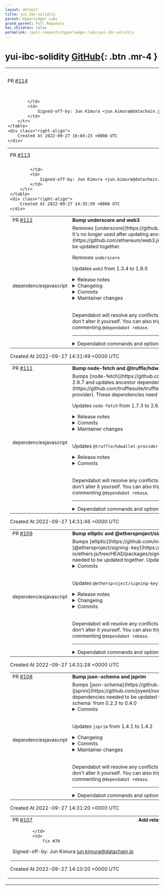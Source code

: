 ```yaml
---
layout: default
title: yui-ibc-solidity
parent: Hyperledger Labs
grand_parent: Pull Requests
has_children: false
permalink: /pull-requests/hyperledger-labs/yui-ibc-solidity
---
```


# yui-ibc-solidity <span class="fs-3 right-align">[GitHub](https://github.com/hyperledger-labs/yui-ibc-solidity){: .btn .mr-4 }</span>


<div>
    <table>
        <tr>
            <td>
                PR <a href="https://github.com/hyperledger-labs/yui-ibc-solidity/pull/114" class=".btn">#114</a>
            </td>
            <td>
                <b>
                    ci: remove unused patch
                </b>
            </td>
        </tr>
        <tr>
            <td>
                
            </td>
            <td>
                Signed-off-by: Jun Kimura <jun.kimura@datachain.jp>
            </td>
        </tr>
    </table>
    <div class="right-align">
        Created At 2022-09-27 16:04:23 +0000 UTC
    </div>
</div>

<div>
    <table>
        <tr>
            <td>
                PR <a href="https://github.com/hyperledger-labs/yui-ibc-solidity/pull/113" class=".btn">#113</a>
            </td>
            <td>
                <b>
                    update README
                </b>
            </td>
        </tr>
        <tr>
            <td>
                
            </td>
            <td>
                Signed-off-by: Jun Kimura <jun.kimura@datachain.jp>
            </td>
        </tr>
    </table>
    <div class="right-align">
        Created At 2022-09-27 14:35:59 +0000 UTC
    </div>
</div>

<div>
    <table>
        <tr>
            <td>
                PR <a href="https://github.com/hyperledger-labs/yui-ibc-solidity/pull/112" class=".btn">#112</a>
            </td>
            <td>
                <b>
                    Bump underscore and web3
                </b>
            </td>
        </tr>
        <tr>
            <td>
                <span class="chip">dependencies</span><span class="chip">javascript</span>
            </td>
            <td>
                Removes [underscore](https://github.com/jashkenas/underscore). It's no longer used after updating ancestor dependency [web3](https://github.com/ethereum/web3.js). These dependencies need to be updated together.

Removes `underscore`

Updates `web3` from 1.3.4 to 1.8.0
<details>
<summary>Release notes</summary>
<p><em>Sourced from <a href="https://github.com/ethereum/web3.js/releases">web3's releases</a>.</em></p>
<blockquote>
<h2>web3-eth@4.0.0-alpha.0</h2>
<p>Initial alpha release</p>
<p>Install with <code>yarn add web3-eth@4.0.0-alpha.0</code></p>
<h2>web3-core-requestmanager@4.0.0-alpha.0</h2>
<p>Initial alpha release</p>
<p>Install with <code>yarn add web3-core-requestmanager@4.0.0-alpha.0</code></p>
<h2>web3-providers-http@4.0.0-alpha.0</h2>
<p>Initial alpha release</p>
<p>Install with <code>yarn add web3-providers-http@4.0.0-alpha.0</code></p>
<h2>web3-providers-base@1.0.0-alpha.1</h2>
<h3>Changed</h3>
<ul>
<li>Update version to <code>1.0.0-alpha.1</code> for <code>web3-providers-base</code></li>
<li>Update version to <code>4.0.0-alpha.0</code> for <code>web3-utils</code> in <code>web3-providers-base</code></li>
</ul>
<h2>web3-utils@4.0.0-alpha.0</h2>
<p>Initial alpha release</p>
<p>Install with <code>yarn add web3-utils@4.0.0-alpha.0</code></p>
<h2>web3-packagetemplate@1.0.0-alpha.0</h2>
<p>Initial alpha release</p>
<p>Install with <code>yarn add web3-packagetemplate@1.0.0-alpha.0</code></p>
</blockquote>
</details>
<details>
<summary>Changelog</summary>
<p><em>Sourced from <a href="https://github.com/web3/web3.js/blob/1.x/CHANGELOG.md">web3's changelog</a>.</em></p>
<blockquote>
<h2>[1.3.4]</h2>
<h3>Changed</h3>
<ul>
<li>Fixed mutation of inputs to encoding and decoding functions (<a href="https://github-redirect.dependabot.com/ethereum/web3.js/issues/3748">#3748</a>)</li>
<li>Fix default value for <code>fromBlock</code> option for <code>logs</code> subscriptions (defaults to <code>latest</code>) (<a href="https://github-redirect.dependabot.com/ethereum/web3.js/issues/3883">#3883</a>)</li>
<li>ethjs-signer test (<a href="https://github-redirect.dependabot.com/ethereum/web3.js/issues/3876">#3876</a>)</li>
<li>Rename <code>web3-eth2-base</code> to <code>web3-eth2-core</code> and <code>web3-eth2-beacon</code> to <code>web3-eth2-beaconchain</code> (<a href="https://github-redirect.dependabot.com/ethereum/web3.js/issues/3833">#3833</a>)</li>
<li>Bump <code>ts-node</code> from version <code>^8.10.2</code> to <code>^9.0.0</code> (<a href="https://github-redirect.dependabot.com/ethereum/web3.js/issues/3856">#3856</a>)</li>
<li>Ran <code>npm audit fix</code> which fixed 4 vulnerabilities (<a href="https://github-redirect.dependabot.com/ethereum/web3.js/issues/3856">#3856</a>)</li>
<li>Correct <code>web3-eth2-beaconchain</code> type declarations (<a href="https://github-redirect.dependabot.com/ethereum/web3.js/issues/3859">#3859</a>) and (<a href="https://github-redirect.dependabot.com/ethereum/web3.js/issues/3865">#3865</a>)</li>
<li>Move interfaces <code>IBaseAPISchema</code> and <code>IBaseAPIMethodSchema</code> to <code>index.d.ts</code> for <code>web3-eth2-core</code> (<a href="https://github-redirect.dependabot.com/ethereum/web3.js/issues/3878">#3878</a>)</li>
<li>Update dependencies for <code>web3-eth2-core</code> (<a href="https://github-redirect.dependabot.com/ethereum/web3.js/issues/3878">#3878</a>)</li>
</ul>
<h3>Removed</h3>
<ul>
<li>Remove <code>notImplemented</code> flag from ETH2 Beacon Chain package methods schema (<a href="https://github-redirect.dependabot.com/ethereum/web3.js/issues/3861">#3861</a>)</li>
<li>Removes <code>IETH2BeaconChain</code> interface in favor of exporting a class type: <code>ETH2BeaconChain</code> (<a href="https://github-redirect.dependabot.com/ethereum/web3.js/issues/3878">#3878</a>)</li>
<li>Remove <code>index.d.ts</code> files in favor of <code>types.ts</code> for <code>web3-eth2-core</code> and <code>web3-eth2-beaconchain</code> (<a href="https://github-redirect.dependabot.com/ethereum/web3.js/issues/3878">#3878</a>)</li>
<li><code>schema.ts</code> from <code>web3-eth2-core</code> (<a href="https://github-redirect.dependabot.com/ethereum/web3.js/issues/3878">#3878</a>)</li>
<li><code>dtslint</code> npm command from <code>web3-eth2-core</code> and <code>web3-eth2-beaconchain</code> as <code>index.d.ts</code> files were removed (<a href="https://github-redirect.dependabot.com/ethereum/web3.js/issues/3878">#3878</a>)</li>
</ul>
<h3>Added</h3>
<ul>
<li>Add <code>ETH2Core</code> class export to <code>index.d.ts</code> for <code>web3-eth2-core</code> (<a href="https://github-redirect.dependabot.com/ethereum/web3.js/issues/3878">#3878</a>)</li>
<li>Deprecation of bzz warning (<a href="https://github-redirect.dependabot.com/ethereum/web3.js/issues/3872">#3872</a>)</li>
<li>Deprecation of shh warning (<a href="https://github-redirect.dependabot.com/ethereum/web3.js/issues/3888">#3888</a>)</li>
</ul>
<h2>[1.3.5]</h2>
<h3>Added</h3>
<ul>
<li>Github action for running tests for <code>web3-eth2-core</code> and <code>web3-eth2-beaconchain</code> packages (<a href="https://github-redirect.dependabot.com/ethereum/web3.js/issues/3892">#3892</a>)</li>
<li>Added description to documentation on how to connect using a remote node provider (<a href="https://github-redirect.dependabot.com/ethereum/web3.js/issues/3884">#3884</a>)</li>
<li>Added Security risk warning to docs for <code>web3.utils.soliditySha3</code> (<a href="https://github-redirect.dependabot.com/ethereum/web3.js/issues/3908">#3908</a>)</li>
<li><code>.nvmrc</code> file using Node.js version <code>v.14.15.1</code> (<a href="https://github-redirect.dependabot.com/ethereum/web3.js/issues/3817">#3817</a>)</li>
<li>Add commitment to semantic versioning since version <code>1.3.0</code> and onwards (<a href="https://github-redirect.dependabot.com/ethereum/web3.js/issues/3961">#3961</a>)</li>
</ul>
<h3>Changed</h3>
<ul>
<li>Unified babel compiler for <code>web3-eth2-core</code> and <code>web3-eth2-beaconchain</code> (<a href="https://github-redirect.dependabot.com/ethereum/web3.js/issues/3892">#3892</a>)</li>
<li>Renamed the <code>tsc</code> script in all packages to <code>compile</code>; updates the corresponding <code>lerna run</code> usage in the main <code>package.json</code> (<a href="https://github-redirect.dependabot.com/ethereum/web3.js/issues/3894">#3894</a>)</li>
<li>moved deprecation warnings to postinstall scripts (<a href="https://github-redirect.dependabot.com/ethereum/web3.js/issues/3917">#3917</a>)</li>
<li>Upgrade <code>@chainsafe/geth-dev-assistant</code> from <code>0.1.5</code> to <code>0.1.9</code> (<a href="https://github-redirect.dependabot.com/ethereum/web3.js/issues/3950">#3950</a>)</li>
<li>Replaced hardcoded infura link with Github Secret for some tests (<a href="https://github-redirect.dependabot.com/ethereum/web3.js/issues/3943">#3943</a>)</li>
<li>Bump <code>elliptic</code> from <code>6.5.3</code> to <code>6.5.4</code> for <code>web3-eth-accounts</code> (<a href="https://github-redirect.dependabot.com/ethereum/web3.js/issues/3941">#3941</a>)</li>
<li>Bump <code>elliptic</code> from <code>6.5.3</code> to <code>6.5.4</code> for <code>web3-bzz</code> (<a href="https://github-redirect.dependabot.com/ethereum/web3.js/issues/3940">#3940</a>)</li>
<li>Bump <code>elliptic</code> from <code>6.5.3</code> to <code>6.5.4</code> for <code>web3-core-requestmanager</code> (<a href="https://github-redirect.dependabot.com/ethereum/web3.js/issues/3945">#3945</a>)</li>
<li>Rewrite <code>web3-eth-iban</code> in ES6 (<a href="https://github-redirect.dependabot.com/ethereum/web3.js/issues/3955">#3955</a>)</li>
</ul>
<!-- raw HTML omitted -->
</blockquote>
<p>... (truncated)</p>
</details>
<details>
<summary>Commits</summary>
<ul>
<li><a href="https://github.com/web3/web3.js/commit/59b657b8c02af05575dc2d0ed321fa7d3aa8eaf6"><code>59b657b</code></a> Build for 1.8.0</li>
<li><a href="https://github.com/web3/web3.js/commit/e69ea861628f5bf17ed55d16051342644488b46e"><code>e69ea86</code></a> v1.8.0</li>
<li><a href="https://github.com/web3/web3.js/commit/09634f9ca4e5be7237fa968057bc60e657338f54"><code>09634f9</code></a> Manual build commit for 1.8.0-rc.0</li>
<li><a href="https://github.com/web3/web3.js/commit/81b06c91b674e85d0dbe762fac22b9355e7a030a"><code>81b06c9</code></a> v1.8.0-rc.0</li>
<li><a href="https://github.com/web3/web3.js/commit/a158594452cba79ae7c154b6f920715a938a6195"><code>a158594</code></a> npm i and CHANGELOG update for 1.8.0 release</li>
<li><a href="https://github.com/web3/web3.js/commit/f616e9f75b375ef5defdbb0ce44f11b9d14e1592"><code>f616e9f</code></a> docs: Fix example of tx usage (<a href="https://github-redirect.dependabot.com/ethereum/web3.js/issues/5402">#5402</a>)</li>
<li><a href="https://github.com/web3/web3.js/commit/1052540c3667b3cd009d842eba7db910970f11f5"><code>1052540</code></a> Adding Twitter button (<a href="https://github-redirect.dependabot.com/ethereum/web3.js/issues/5415">#5415</a>)</li>
<li><a href="https://github.com/web3/web3.js/commit/6311abe8cedd70a2863edee8adc381eb63515da4"><code>6311abe</code></a> Merge block tags support 5199 (<a href="https://github-redirect.dependabot.com/ethereum/web3.js/issues/5410">#5410</a>)</li>
<li><a href="https://github.com/web3/web3.js/commit/bd99127301ca2d427780125ecbfaabb38a4b53a0"><code>bd99127</code></a> 4.x info messages in 1.x (<a href="https://github-redirect.dependabot.com/ethereum/web3.js/issues/5412">#5412</a>)</li>
<li><a href="https://github.com/web3/web3.js/commit/a6ebb2ac9bd7cb45d4a3385fd7a760e1778292e6"><code>a6ebb2a</code></a> Nikos/5071/investigate signtransaction testcases (<a href="https://github-redirect.dependabot.com/ethereum/web3.js/issues/5377">#5377</a>)</li>
<li>Additional commits viewable in <a href="https://github.com/ethereum/web3.js/compare/v1.3.4...v1.8.0">compare view</a></li>
</ul>
</details>
<details>
<summary>Maintainer changes</summary>
<p>This version was pushed to npm by <a href="https://www.npmjs.com/~jdevcs">jdevcs</a>, a new releaser for web3 since your current version.</p>
</details>
<br />


Dependabot will resolve any conflicts with this PR as long as you don't alter it yourself. You can also trigger a rebase manually by commenting `@dependabot rebase`.

[//]: # (dependabot-automerge-start)
[//]: # (dependabot-automerge-end)

---

<details>
<summary>Dependabot commands and options</summary>
<br />

You can trigger Dependabot actions by commenting on this PR:
- `@dependabot rebase` will rebase this PR
- `@dependabot recreate` will recreate this PR, overwriting any edits that have been made to it
- `@dependabot merge` will merge this PR after your CI passes on it
- `@dependabot squash and merge` will squash and merge this PR after your CI passes on it
- `@dependabot cancel merge` will cancel a previously requested merge and block automerging
- `@dependabot reopen` will reopen this PR if it is closed
- `@dependabot close` will close this PR and stop Dependabot recreating it. You can achieve the same result by closing it manually
- `@dependabot ignore this major version` will close this PR and stop Dependabot creating any more for this major version (unless you reopen the PR or upgrade to it yourself)
- `@dependabot ignore this minor version` will close this PR and stop Dependabot creating any more for this minor version (unless you reopen the PR or upgrade to it yourself)
- `@dependabot ignore this dependency` will close this PR and stop Dependabot creating any more for this dependency (unless you reopen the PR or upgrade to it yourself)
- `@dependabot use these labels` will set the current labels as the default for future PRs for this repo and language
- `@dependabot use these reviewers` will set the current reviewers as the default for future PRs for this repo and language
- `@dependabot use these assignees` will set the current assignees as the default for future PRs for this repo and language
- `@dependabot use this milestone` will set the current milestone as the default for future PRs for this repo and language

You can disable automated security fix PRs for this repo from the [Security Alerts page](https://github.com/hyperledger-labs/yui-ibc-solidity/network/alerts).

</details>
            </td>
        </tr>
    </table>
    <div class="right-align">
        Created At 2022-09-27 14:31:49 +0000 UTC
    </div>
</div>

<div>
    <table>
        <tr>
            <td>
                PR <a href="https://github.com/hyperledger-labs/yui-ibc-solidity/pull/111" class=".btn">#111</a>
            </td>
            <td>
                <b>
                    Bump node-fetch and @truffle/hdwallet-provider
                </b>
            </td>
        </tr>
        <tr>
            <td>
                <span class="chip">dependencies</span><span class="chip">javascript</span>
            </td>
            <td>
                Bumps [node-fetch](https://github.com/node-fetch/node-fetch) to 2.6.7 and updates ancestor dependency [@truffle/hdwallet-provider](https://github.com/trufflesuite/truffle/tree/HEAD/packages/hdwallet-provider). These dependencies need to be updated together.

Updates `node-fetch` from 1.7.3 to 2.6.7
<details>
<summary>Release notes</summary>
<p><em>Sourced from <a href="https://github.com/node-fetch/node-fetch/releases">node-fetch's releases</a>.</em></p>
<blockquote>
<h2>v2.6.7</h2>
<h1>Security patch release</h1>
<p>Recommended to upgrade, to not leak sensitive cookie and authentication header information to 3th party host while a redirect occurred</p>
<h2>What's Changed</h2>
<ul>
<li>fix: don't forward secure headers to 3th party by <a href="https://github.com/jimmywarting"><code>@​jimmywarting</code></a> in <a href="https://github-redirect.dependabot.com/node-fetch/node-fetch/pull/1453">node-fetch/node-fetch#1453</a></li>
</ul>
<p><strong>Full Changelog</strong>: <a href="https://github.com/node-fetch/node-fetch/compare/v2.6.6...v2.6.7">https://github.com/node-fetch/node-fetch/compare/v2.6.6...v2.6.7</a></p>
<h2>v2.6.6</h2>
<h2>What's Changed</h2>
<ul>
<li>fix(URL): prefer built in URL version when available and fallback to whatwg by <a href="https://github.com/jimmywarting"><code>@​jimmywarting</code></a> in <a href="https://github-redirect.dependabot.com/node-fetch/node-fetch/pull/1352">node-fetch/node-fetch#1352</a></li>
</ul>
<p><strong>Full Changelog</strong>: <a href="https://github.com/node-fetch/node-fetch/compare/v2.6.5...v2.6.6">https://github.com/node-fetch/node-fetch/compare/v2.6.5...v2.6.6</a></p>
<h2>v2.6.2</h2>
<p>fixed main path in package.json</p>
<h2>v2.6.1</h2>
<p><strong>This is an important security release. It is strongly recommended to update as soon as possible.</strong></p>
<p>See <a href="https://github.com/node-fetch/node-fetch/blob/master/docs/CHANGELOG.md#v261">CHANGELOG</a> for details.</p>
<h2>v2.6.0</h2>
<p>See <a href="https://github.com/bitinn/node-fetch/blob/v2.6.0/CHANGELOG.md#v260">CHANGELOG</a>.</p>
<h2>v2.5.0</h2>
<p>See <a href="https://github.com/bitinn/node-fetch/blob/v2.5.0/CHANGELOG.md#v250">CHANGELOG</a>.</p>
<h2>v2.4.1</h2>
<p>See <a href="https://github.com/bitinn/node-fetch/blob/v2.4.1/CHANGELOG.md#v241">CHANGELOG</a>.</p>
<h2>v2.4.0</h2>
<p>See <a href="https://github.com/bitinn/node-fetch/blob/v2.4.0/CHANGELOG.md#v240">CHANGELOG</a>.</p>
<h2>v2.3.0</h2>
<p>See <a href="https://github.com/bitinn/node-fetch/blob/v2.3.0/CHANGELOG.md#v230">CHANGELOG</a>.</p>
<h2>v2.2.1</h2>
<p>See <a href="https://github.com/bitinn/node-fetch/blob/v2.2.1/CHANGELOG.md#v221">CHANGELOG</a>.</p>
<h2>Version 2.1.2</h2>
<ul>
<li>Fix: allow <code>Body</code> methods to work on ArrayBuffer<code>-backed </code>Body` objects</li>
<li>Fix: reject promise returned by <code>Body</code> methods when the accumulated <code>Buffer</code> exceeds the maximum size</li>
<li>Fix: support custom <code>Host</code> headers with any casing</li>
<li>Fix: support importing <code>fetch()</code> from TypeScript in <code>browser.js</code></li>
<li>Fix: handle the redirect response body properly</li>
</ul>
<!-- raw HTML omitted -->
</blockquote>
<p>... (truncated)</p>
</details>
<details>
<summary>Commits</summary>
<ul>
<li><a href="https://github.com/node-fetch/node-fetch/commit/1ef4b560a17e644a02a3bfdea7631ffeee578b35"><code>1ef4b56</code></a> backport of <a href="https://github-redirect.dependabot.com/node-fetch/node-fetch/issues/1449">#1449</a> (<a href="https://github-redirect.dependabot.com/node-fetch/node-fetch/issues/1453">#1453</a>)</li>
<li><a href="https://github.com/node-fetch/node-fetch/commit/8fe5c4ea66b9b8187600e6d5ec9b1b6781f44009"><code>8fe5c4e</code></a> 2.x: Specify encoding as an optional peer dependency in package.json (<a href="https://github-redirect.dependabot.com/node-fetch/node-fetch/issues/1310">#1310</a>)</li>
<li><a href="https://github.com/node-fetch/node-fetch/commit/f56b0c66d3dd2ef185436de1f2fd40f66bfea8f4"><code>f56b0c6</code></a> fix(URL): prefer built in URL version when available and fallback to whatwg (...</li>
<li><a href="https://github.com/node-fetch/node-fetch/commit/b5417aea6a3275932283a200214522e6ab53f1ea"><code>b5417ae</code></a> fix: import whatwg-url in a way compatible with ESM Node (<a href="https://github-redirect.dependabot.com/node-fetch/node-fetch/issues/1303">#1303</a>)</li>
<li><a href="https://github.com/node-fetch/node-fetch/commit/18193c5922c64046b922e18faf41821290535f06"><code>18193c5</code></a> fix v2.6.3 that did not sending query params (<a href="https://github-redirect.dependabot.com/node-fetch/node-fetch/issues/1301">#1301</a>)</li>
<li><a href="https://github.com/node-fetch/node-fetch/commit/ace7536c955556be742d9910566738630cc3c2a6"><code>ace7536</code></a> fix: properly encode url with unicode characters (<a href="https://github-redirect.dependabot.com/node-fetch/node-fetch/issues/1291">#1291</a>)</li>
<li><a href="https://github.com/node-fetch/node-fetch/commit/152214ca2f6e2a5a17d71e4638114625d3be30c6"><code>152214c</code></a> Fix(package.json): Corrected main file path in package.json (<a href="https://github-redirect.dependabot.com/node-fetch/node-fetch/issues/1274">#1274</a>)</li>
<li><a href="https://github.com/node-fetch/node-fetch/commit/b5e2e41b2b50bf2997720d6125accaf0dd68c0ab"><code>b5e2e41</code></a> update version number</li>
<li><a href="https://github.com/node-fetch/node-fetch/commit/2358a6c2563d1730a0cdaccc197c611949f6a334"><code>2358a6c</code></a> Honor the <code>size</code> option after following a redirect and revert data uri support</li>
<li><a href="https://github.com/node-fetch/node-fetch/commit/8c197f8982a238b3c345c64b17bfa92e16b4f7c4"><code>8c197f8</code></a> docs: Fix typos and grammatical errors in README.md (<a href="https://github-redirect.dependabot.com/node-fetch/node-fetch/issues/686">#686</a>)</li>
<li>Additional commits viewable in <a href="https://github.com/node-fetch/node-fetch/compare/1.7.3...v2.6.7">compare view</a></li>
</ul>
</details>
<details>
<summary>Maintainer changes</summary>
<p>This version was pushed to npm by <a href="https://www.npmjs.com/~endless">endless</a>, a new releaser for node-fetch since your current version.</p>
</details>
<br />

Updates `@truffle/hdwallet-provider` from 1.2.1 to 2.0.15
<details>
<summary>Release notes</summary>
<p><em>Sourced from <a href="https://github.com/trufflesuite/truffle/releases"><code>@​truffle/hdwallet-provider</code>'s releases</a>.</em></p>
<blockquote>
<h2>v5.3.13 – Life is like...</h2>
<p>I guess it's true: you never know what you're going to get! 💝</p>
<p>This release fixes a bug to <code>truffle unbox</code> that caused community Truffle Boxes to fail to download. Thanks <a href="https://github.com/CaleTeeter"><code>@​CaleTeeter</code></a> and <a href="https://github.com/patrickalphac"><code>@​patrickalphac</code></a> for identifying this problem.</p>
<p>Apologies to anyone who ran into this bug... hope this fixes things for you! 🙇</p>
<h2>How to upgrade</h2>
<p>We recommend upgrading to the latest version of Truffle by running:</p>
<pre><code>npm uninstall -g truffle
npm install -g truffle
</code></pre>
<h2>Changelog</h2>
<h3>Bug fixes</h3>
<ul>
<li>Fix unbox to remove repo name restriction (<a href="https://github-redirect.dependabot.com/trufflesuite/truffle/pull/4145">#4145</a> by <a href="https://github.com/cds-amal"><code>@​cds-amal</code></a>)</li>
</ul>
<h3>Internal improvements</h3>
<ul>
<li>Allow a few missing values in artifactor/compile-common internals (<a href="https://github-redirect.dependabot.com/trufflesuite/truffle/pull/4126">#4126</a> by <a href="https://github.com/bergarces"><code>@​bergarces</code></a>)</li>
</ul>
<h2>v5.3.11 – Mrs. Malinda Russell's Rich Black Cake 🍰</h2>
<p>Salutations and happy Friday! 👋🏾</p>
<p>We have another release for you! This week offers a couple of bug fixes, internal improvements and version updates. <code>truffle unbox</code> will now recognize branches that have slashes, like <code>truffle unbox &lt;orgOrName&gt;/repo#branch/with/slashes</code>.  In case you didn't know you can <a href="https://www.trufflesuite.com/docs/truffle/advanced/creating-a-truffle-box">create your own Truffle boxes</a> which is a great way to bootstrap your Truffle project: hooray! :tada:</p>
<p>Enjoy, and as always please feel free to reach out through <a href="https://www.trufflesuite.com/community">one of these resources</a>.</p>
<h2>Changelog</h2>
<h3>Fixes</h3>
<ul>
<li>Handle unbox with slashes in branch name Fix/unbox 1676 (<a href="https://github-redirect.dependabot.com/trufflesuite/truffle/pull/4088">#4088</a> by <a href="https://github.com/cds-amal"><code>@​cds-amal</code></a>)</li>
<li>Remove --network option from <code>truffle compile</code> (<a href="https://github-redirect.dependabot.com/trufflesuite/truffle/pull/4116">#4116</a> by <a href="https://github.com/cds-amal"><code>@​cds-amal</code></a>)</li>
</ul>
<h3>Dependency updates</h3>
<ul>
<li>Update highlightjs-solidity to <code>v1.1.1</code> (<a href="https://github-redirect.dependabot.com/trufflesuite/truffle/pull/4111">#4111</a> by <a href="https://github.com/haltman-at"><code>@​haltman-at</code></a>)</li>
<li>Upgrade <code>@​truffle/codec</code>'s typedoc to <code>v0.20.36</code> (<a href="https://github-redirect.dependabot.com/trufflesuite/truffle/pull/4112">#4112</a> by <a href="https://github.com/gnidan"><code>@​gnidan</code></a>)</li>
</ul>
<h3>Internal improvements</h3>
<ul>
<li>Fix/testy rejections (<a href="https://github-redirect.dependabot.com/trufflesuite/truffle/pull/4118">#4118</a> by <a href="https://github.com/cds-amal"><code>@​cds-amal</code></a>)</li>
<li>Make consistent use of <code>import type</code> in most TS packages (<a href="https://github-redirect.dependabot.com/trufflesuite/truffle/pull/4110">#4110</a> by <a href="https://github.com/haltman-at"><code>@​haltman-at</code></a>)</li>
</ul>
</blockquote>
</details>
<details>
<summary>Commits</summary>
<ul>
<li><a href="https://github.com/trufflesuite/truffle/commit/1fbb6b1680b6c6eef5a98b7f21d7faae30c03994"><code>1fbb6b1</code></a> Publish</li>
<li><a href="https://github.com/trufflesuite/truffle/commit/778f348a6987abf4473a065cd02fb978619438ee"><code>778f348</code></a> bump to ganache@7.4.3</li>
<li><a href="https://github.com/trufflesuite/truffle/commit/0d96061f25e0927cd1d158b1636464ded86a57bb"><code>0d96061</code></a> Publish</li>
<li><a href="https://github.com/trufflesuite/truffle/commit/9c8eca99c541b135c659b483bc1c45593bdb93ef"><code>9c8eca9</code></a> Upgrade all packages to typescript@4.7.2</li>
<li><a href="https://github.com/trufflesuite/truffle/commit/2df562a36128b48cfbc022fecfde710c73561908"><code>2df562a</code></a> Standardize <code>@​types/node</code> for v12 LTS</li>
<li><a href="https://github.com/trufflesuite/truffle/commit/bc911496cdb3019a91398199dc9b260c6007df7f"><code>bc91149</code></a> Publish</li>
<li><a href="https://github.com/trufflesuite/truffle/commit/23610ab2848d8f4f627a15ad58040ef560273349"><code>23610ab</code></a> Revert &quot;Bump typescript to 4.7.2 and <code>@​types/node</code> to 18.6.1&quot;</li>
<li><a href="https://github.com/trufflesuite/truffle/commit/93f406b837d68b59c9b4abbb1d6f8b4d8642dd84"><code>93f406b</code></a> bump ganache to 7.4.0</li>
<li><a href="https://github.com/trufflesuite/truffle/commit/194ee5c077249e6c137c49018cfb2ce9be52a851"><code>194ee5c</code></a> Upgrade to typescript@4.7.2</li>
<li><a href="https://github.com/trufflesuite/truffle/commit/ba3f0164cd04f838b643f60f5aceecb5e303bd31"><code>ba3f016</code></a> Use latest node types, remove unused typeRoots</li>
<li>Additional commits viewable in <a href="https://github.com/trufflesuite/truffle/commits/@truffle/hdwallet-provider@2.0.15/packages/hdwallet-provider">compare view</a></li>
</ul>
</details>
<br />


Dependabot will resolve any conflicts with this PR as long as you don't alter it yourself. You can also trigger a rebase manually by commenting `@dependabot rebase`.

[//]: # (dependabot-automerge-start)
[//]: # (dependabot-automerge-end)

---

<details>
<summary>Dependabot commands and options</summary>
<br />

You can trigger Dependabot actions by commenting on this PR:
- `@dependabot rebase` will rebase this PR
- `@dependabot recreate` will recreate this PR, overwriting any edits that have been made to it
- `@dependabot merge` will merge this PR after your CI passes on it
- `@dependabot squash and merge` will squash and merge this PR after your CI passes on it
- `@dependabot cancel merge` will cancel a previously requested merge and block automerging
- `@dependabot reopen` will reopen this PR if it is closed
- `@dependabot close` will close this PR and stop Dependabot recreating it. You can achieve the same result by closing it manually
- `@dependabot ignore this major version` will close this PR and stop Dependabot creating any more for this major version (unless you reopen the PR or upgrade to it yourself)
- `@dependabot ignore this minor version` will close this PR and stop Dependabot creating any more for this minor version (unless you reopen the PR or upgrade to it yourself)
- `@dependabot ignore this dependency` will close this PR and stop Dependabot creating any more for this dependency (unless you reopen the PR or upgrade to it yourself)
- `@dependabot use these labels` will set the current labels as the default for future PRs for this repo and language
- `@dependabot use these reviewers` will set the current reviewers as the default for future PRs for this repo and language
- `@dependabot use these assignees` will set the current assignees as the default for future PRs for this repo and language
- `@dependabot use this milestone` will set the current milestone as the default for future PRs for this repo and language

You can disable automated security fix PRs for this repo from the [Security Alerts page](https://github.com/hyperledger-labs/yui-ibc-solidity/network/alerts).

</details>
            </td>
        </tr>
    </table>
    <div class="right-align">
        Created At 2022-09-27 14:31:46 +0000 UTC
    </div>
</div>

<div>
    <table>
        <tr>
            <td>
                PR <a href="https://github.com/hyperledger-labs/yui-ibc-solidity/pull/109" class=".btn">#109</a>
            </td>
            <td>
                <b>
                    Bump elliptic and @ethersproject/signing-key
                </b>
            </td>
        </tr>
        <tr>
            <td>
                <span class="chip">dependencies</span><span class="chip">javascript</span>
            </td>
            <td>
                Bumps [elliptic](https://github.com/indutny/elliptic) and [@ethersproject/signing-key](https://github.com/ethers-io/ethers.js/tree/HEAD/packages/signing-key). These dependencies needed to be updated together.
Updates `elliptic` from 6.5.3 to 6.5.4
<details>
<summary>Commits</summary>
<ul>
<li><a href="https://github.com/indutny/elliptic/commit/43ac7f230069bd1575e1e4a58394a512303ba803"><code>43ac7f2</code></a> 6.5.4</li>
<li><a href="https://github.com/indutny/elliptic/commit/f4bc72be11b0a508fb790f445c43534307c9255b"><code>f4bc72b</code></a> package: bump deps</li>
<li><a href="https://github.com/indutny/elliptic/commit/441b7428b0e8f6636c42118ad2aaa186d3c34c3f"><code>441b742</code></a> ec: validate that a point before deriving keys</li>
<li><a href="https://github.com/indutny/elliptic/commit/e71b2d9359c5fe9437fbf46f1f05096de447de57"><code>e71b2d9</code></a> lib: relint using eslint</li>
<li><a href="https://github.com/indutny/elliptic/commit/8421a01aa3ff789c79f91eaf8845558a7be2b9fa"><code>8421a01</code></a> build(deps): bump elliptic from 6.4.1 to 6.5.3 (<a href="https://github-redirect.dependabot.com/indutny/elliptic/issues/231">#231</a>)</li>
<li>See full diff in <a href="https://github.com/indutny/elliptic/compare/v6.5.3...v6.5.4">compare view</a></li>
</ul>
</details>
<br />

Updates `@ethersproject/signing-key` from 5.0.9 to 5.7.0
<details>
<summary>Release notes</summary>
<p><em>Sourced from <a href="https://github.com/ethers-io/ethers.js/releases"><code>@​ethersproject/signing-key</code>'s releases</a>.</em></p>
<blockquote>
<h2>ethers/v5.7.0 (2022-08-18 16:17)</h2>
<ul>
<li>Update PocketProvider to newer URL format. (<a href="https://github-redirect.dependabot.com/ethers-io/ethers.js/issues/2980">#2980</a>; <a href="https://github.com/ethers-io/ethers.js/commit/10d07ca6ec0622fb5a58b7e61b089166ebe8ea15">10d07ca</a>)</li>
<li>Add new ENS normalization specification for wider UTF-8 support. (<a href="https://github-redirect.dependabot.com/ethers-io/ethers.js/issues/42">#42</a>, <a href="https://github-redirect.dependabot.com/ethers-io/ethers.js/issues/2376">#2376</a>, <a href="https://github-redirect.dependabot.com/ethers-io/ethers.js/issues/2754">#2754</a>; <a href="https://github.com/ethers-io/ethers.js/commit/14bf407bd948bb1bc91161032c93a67d81fb5a02">14bf407</a>, <a href="https://github.com/ethers-io/ethers.js/commit/fce9aaa7345a001a4a56bce66298ee23948d120c">fce9aaa</a>, <a href="https://github.com/ethers-io/ethers.js/commit/f274104865794f7f24db4244d591c39ad16f6688">f274104</a>)</li>
<li>Added ACTION_REJECTED error for UI-based Signers. (<a href="https://github.com/ethers-io/ethers.js/commit/d9897e0fdb5f9ca34822929c95a478634cc2a460">d9897e0</a>)</li>
<li>Include current baseFee in feeData for easier custom fee calculation. (<a href="https://github.com/ethers-io/ethers.js/commit/8314236143a300ae81c1dcc27a7a36640df22061">8314236</a>)</li>
<li>Add restrictions for new UTF-8 specification ENS names. (<a href="https://github-redirect.dependabot.com/ethers-io/ethers.js/issues/42">#42</a>, <a href="https://github-redirect.dependabot.com/ethers-io/ethers.js/issues/2376">#2376</a>, <a href="https://github-redirect.dependabot.com/ethers-io/ethers.js/issues/2754">#2754</a>; <a href="https://github.com/ethers-io/ethers.js/commit/e52fbfbe70014e8033d3beed9c0dff2809eeef7f">e52fbfb</a>)</li>
<li>Expand the definition of a WebSocketLike. (<a href="https://github-redirect.dependabot.com/ethers-io/ethers.js/issues/2843">#2843</a>; <a href="https://github.com/ethers-io/ethers.js/commit/00114d7b2f6e65a1cc974ea5b03abad568db4827">00114d7</a>)</li>
<li>Expanded type for queryFitler to allow string. (<a href="https://github-redirect.dependabot.com/ethers-io/ethers.js/issues/2882">#2882</a>; <a href="https://github.com/ethers-io/ethers.js/commit/60da870cf2f8b71a4ec0c4bec67e28a11463038d">60da870</a>)</li>
<li>Added finalized and safe blockTags. (<a href="https://github-redirect.dependabot.com/ethers-io/ethers.js/issues/3091">#3091</a>; <a href="https://github.com/ethers-io/ethers.js/commit/549168cc4d0d3d18b12caa70bf5c58f4bcdc0175">549168c</a>)</li>
<li>Added arbitrum-goerli to Networks and AlchemyProvider. (<a href="https://github-redirect.dependabot.com/ethers-io/ethers.js/issues/3246">#3246</a>; <a href="https://github.com/ethers-io/ethers.js/commit/e72d13e651c236c0222265931285a466f1441134">e72d13e</a>)</li>
<li>Add EIP-712 type exports. (<a href="https://github-redirect.dependabot.com/ethers-io/ethers.js/issues/221">#221</a>; <a href="https://github.com/ethers-io/ethers.js/commit/7ce41cdec706def0cd41f7f294c4d31bcb99a4ec">7ce41cd</a>)</li>
<li>Added optimism-goerli to AlchemyProvider. (<a href="https://github-redirect.dependabot.com/ethers-io/ethers.js/issues/3246">#3246</a>; <a href="https://github.com/ethers-io/ethers.js/commit/f1cb0d2dd654890836810e5c8d221e2664b2ae4a">f1cb0d2</a>)</li>
<li>Updated EtherscanProvider for new CommunityResource API throttling. (<a href="https://github.com/ethers-io/ethers.js/commit/6bd13c312fd53eaa78269d2c10e6bc373d67a2a9">6bd13c3</a>)</li>
<li>Fix old events from being emitted at the beginning of a filter. (<a href="https://github-redirect.dependabot.com/ethers-io/ethers.js/issues/3069">#3069</a>, <a href="https://github-redirect.dependabot.com/ethers-io/ethers.js/issues/3094">#3094</a>; <a href="https://github.com/ethers-io/ethers.js/commit/ea2d2453a535a319ad55e7ca739ab1bcdb1432b7">ea2d245</a>)</li>
<li>Fixed Interface signautres missing strings as eventFragments. (<a href="https://github-redirect.dependabot.com/ethers-io/ethers.js/issues/3157">#3157</a>; <a href="https://github.com/ethers-io/ethers.js/commit/c004ae50f3df833380ca1540ef5024965ac8ef48">c004ae5</a>)</li>
<li>Fix bug in EIP1193Bridge forwarding to the wrong method. (<a href="https://github-redirect.dependabot.com/ethers-io/ethers.js/issues/3166">#3166</a>; <a href="https://github.com/ethers-io/ethers.js/commit/17676e9597ef7610443e3a7d7bb2967e7b509c26">17676e9</a>)</li>
<li>Use updated Web3 Secret Storage format for JSON wallets. (<a href="https://github-redirect.dependabot.com/ethers-io/ethers.js/issues/3075">#3075</a>; <a href="https://github.com/ethers-io/ethers.js/commit/6f57e8b1564a0b5c80b742775d02b9fad710c8e6">6f57e8b</a>)</li>
<li>Relaxed nameprep length requirement dropping RFC-5891 section 4.2.4. (<a href="https://github-redirect.dependabot.com/ethers-io/ethers.js/issues/3161">#3161</a>; <a href="https://github.com/ethers-io/ethers.js/commit/abdf2e30a5169d6ddd368f2bc3cdcd5feed25ae5">abdf2e3</a>)</li>
<li>Switch to hash.js for ripemd160 on node as it was removed from the default crypto provider in node 17. (<a href="https://github-redirect.dependabot.com/ethers-io/ethers.js/issues/3082">#3082</a>; <a href="https://github.com/ethers-io/ethers.js/commit/450694e25760d383f3fe3b299d181ebe5fd6ab06">450694e</a>)</li>
<li>Add optimism-kovan to EtherscanProvider. (<a href="https://github-redirect.dependabot.com/ethers-io/ethers.js/issues/3135">#3135</a>; <a href="https://github.com/ethers-io/ethers.js/commit/4d3e586701ca9ecd0ab63133d90185809d4f3811">4d3e586</a>)</li>
<li>Forward any blockTag along in the FallbackProvider during call. (<a href="https://github-redirect.dependabot.com/ethers-io/ethers.js/issues/3168">#3168</a>; <a href="https://github.com/ethers-io/ethers.js/commit/ab43e7d171b6191abc47318e76ddec4ee7156cdd">ab43e7d</a>)</li>
<li>Allow browser fetch option overrides. (<a href="https://github-redirect.dependabot.com/ethers-io/ethers.js/issues/3096">#3096</a>; <a href="https://github.com/ethers-io/ethers.js/commit/c309df8a3e988b00b4bc636622be78e246379f73">c309df8</a>)</li>
</ul>
<hr />
<p><strong>Embedding UMD with <a href="https://developer.mozilla.org/en-US/docs/Web/Security/Subresource_Integrity">SRI</a>:</strong></p>
<pre lang="html"><code>&lt;script type=&quot;text/javascript&quot;
        integrity=&quot;sha384-EQi5ynMqKKWGuwfjllsutXzvDo0ubfkYMhKrz5WJJB7PUXnkSo5qxWSy80hu/Zh9&quot;
        crossorigin=&quot;anonymous&quot;
        src=&quot;https://cdn-cors.ethers.io/lib/ethers-5.7.0.umd.min.js&quot;&gt;
&lt;/script&gt;
</code></pre>
<h2>ethers/v5.6.9 (2022-06-17 14:44)</h2>
<ul>
<li>Removed Ankr for Ropsten default provider; the merge seems to have broke it. (<a href="https://github.com/ethers-io/ethers.js/commit/3790671b424bfcfaaf27bab9f964c3ca407e8fea">3790671</a>)</li>
<li>Fix NonceManager for increment 0 and provided nonce. (<a href="https://github-redirect.dependabot.com/ethers-io/ethers.js/issues/3062">#3062</a>, <a href="https://github-redirect.dependabot.com/ethers-io/ethers.js/issues/3085">#3085</a>; <a href="https://github.com/ethers-io/ethers.js/commit/0a28679994c844cef514f9e800c6cd8e1a21aa30">0a28679</a>)</li>
<li>Fixed topic filters for numeric types with string values. (<a href="https://github-redirect.dependabot.com/ethers-io/ethers.js/issues/3013">#3013</a>; <a href="https://github.com/ethers-io/ethers.js/commit/0078e026f1b438dd0976200ee16c38ec5a7788f6">0078e02</a>)</li>
</ul>
<hr />
<p><strong>Embedding UMD with <a href="https://developer.mozilla.org/en-US/docs/Web/Security/Subresource_Integrity">SRI</a>:</strong></p>
<pre lang="html"><code>&lt;script type=&quot;text/javascript&quot;
        integrity=&quot;sha384-qU3nvpskWirnJuSLmQWFfAFKbiN5+JKbAEEoTOcPYJu3s1xCe66b66sUER3x5wVF&quot;
        crossorigin=&quot;anonymous&quot;
        src=&quot;https://cdn-cors.ethers.io/lib/ethers-5.6.9.umd.min.js&quot;&gt;
&lt;/script&gt;
</code></pre>
<!-- raw HTML omitted -->
</blockquote>
<p>... (truncated)</p>
</details>
<details>
<summary>Changelog</summary>
<p><em>Sourced from <a href="https://github.com/ethers-io/ethers.js/blob/master/CHANGELOG.md"><code>@​ethersproject/signing-key</code>'s changelog</a>.</em></p>
<blockquote>
<h2>ethers/v5.7.0 (2022-08-18 16:17)</h2>
<ul>
<li>Update PocketProvider to newer URL format. (<a href="https://github-redirect.dependabot.com/ethers-io/ethers.js/issues/2980">#2980</a>; <a href="https://github.com/ethers-io/ethers.js/commit/10d07ca6ec0622fb5a58b7e61b089166ebe8ea15">10d07ca</a>)</li>
<li>Add new ENS normalization specification for wider UTF-8 support. (<a href="https://github-redirect.dependabot.com/ethers-io/ethers.js/issues/42">#42</a>, <a href="https://github-redirect.dependabot.com/ethers-io/ethers.js/issues/2376">#2376</a>, <a href="https://github-redirect.dependabot.com/ethers-io/ethers.js/issues/2754">#2754</a>; <a href="https://github.com/ethers-io/ethers.js/commit/14bf407bd948bb1bc91161032c93a67d81fb5a02">14bf407</a>, <a href="https://github.com/ethers-io/ethers.js/commit/fce9aaa7345a001a4a56bce66298ee23948d120c">fce9aaa</a>, <a href="https://github.com/ethers-io/ethers.js/commit/f274104865794f7f24db4244d591c39ad16f6688">f274104</a>)</li>
<li>Added ACTION_REJECTED error for UI-based Signers. (<a href="https://github.com/ethers-io/ethers.js/commit/d9897e0fdb5f9ca34822929c95a478634cc2a460">d9897e0</a>)</li>
<li>Include current baseFee in feeData for easier custom fee calculation. (<a href="https://github.com/ethers-io/ethers.js/commit/8314236143a300ae81c1dcc27a7a36640df22061">8314236</a>)</li>
<li>Add restrictions for new UTF-8 specification ENS names. (<a href="https://github-redirect.dependabot.com/ethers-io/ethers.js/issues/42">#42</a>, <a href="https://github-redirect.dependabot.com/ethers-io/ethers.js/issues/2376">#2376</a>, <a href="https://github-redirect.dependabot.com/ethers-io/ethers.js/issues/2754">#2754</a>; <a href="https://github.com/ethers-io/ethers.js/commit/e52fbfbe70014e8033d3beed9c0dff2809eeef7f">e52fbfb</a>)</li>
<li>Expand the definition of a WebSocketLike. (<a href="https://github-redirect.dependabot.com/ethers-io/ethers.js/issues/2843">#2843</a>; <a href="https://github.com/ethers-io/ethers.js/commit/00114d7b2f6e65a1cc974ea5b03abad568db4827">00114d7</a>)</li>
<li>Expanded type for queryFitler to allow string. (<a href="https://github-redirect.dependabot.com/ethers-io/ethers.js/issues/2882">#2882</a>; <a href="https://github.com/ethers-io/ethers.js/commit/60da870cf2f8b71a4ec0c4bec67e28a11463038d">60da870</a>)</li>
<li>Added finalized and safe blockTags. (<a href="https://github-redirect.dependabot.com/ethers-io/ethers.js/issues/3091">#3091</a>; <a href="https://github.com/ethers-io/ethers.js/commit/549168cc4d0d3d18b12caa70bf5c58f4bcdc0175">549168c</a>)</li>
<li>Added arbitrum-goerli to Networks and AlchemyProvider. (<a href="https://github-redirect.dependabot.com/ethers-io/ethers.js/issues/3246">#3246</a>; <a href="https://github.com/ethers-io/ethers.js/commit/e72d13e651c236c0222265931285a466f1441134">e72d13e</a>)</li>
<li>Add EIP-712 type exports. (<a href="https://github-redirect.dependabot.com/ethers-io/ethers.js/issues/221">#221</a>; <a href="https://github.com/ethers-io/ethers.js/commit/7ce41cdec706def0cd41f7f294c4d31bcb99a4ec">7ce41cd</a>)</li>
<li>Added optimism-goerli to AlchemyProvider. (<a href="https://github-redirect.dependabot.com/ethers-io/ethers.js/issues/3246">#3246</a>; <a href="https://github.com/ethers-io/ethers.js/commit/f1cb0d2dd654890836810e5c8d221e2664b2ae4a">f1cb0d2</a>)</li>
<li>Updated EtherscanProvider for new CommunityResource API throttling. (<a href="https://github.com/ethers-io/ethers.js/commit/6bd13c312fd53eaa78269d2c10e6bc373d67a2a9">6bd13c3</a>)</li>
<li>Fix old events from being emitted at the beginning of a filter. (<a href="https://github-redirect.dependabot.com/ethers-io/ethers.js/issues/3069">#3069</a>, <a href="https://github-redirect.dependabot.com/ethers-io/ethers.js/issues/3094">#3094</a>; <a href="https://github.com/ethers-io/ethers.js/commit/ea2d2453a535a319ad55e7ca739ab1bcdb1432b7">ea2d245</a>)</li>
<li>Fixed Interface signautres missing strings as eventFragments. (<a href="https://github-redirect.dependabot.com/ethers-io/ethers.js/issues/3157">#3157</a>; <a href="https://github.com/ethers-io/ethers.js/commit/c004ae50f3df833380ca1540ef5024965ac8ef48">c004ae5</a>)</li>
<li>Fix bug in EIP1193Bridge forwarding to the wrong method. (<a href="https://github-redirect.dependabot.com/ethers-io/ethers.js/issues/3166">#3166</a>; <a href="https://github.com/ethers-io/ethers.js/commit/17676e9597ef7610443e3a7d7bb2967e7b509c26">17676e9</a>)</li>
<li>Use updated Web3 Secret Storage format for JSON wallets. (<a href="https://github-redirect.dependabot.com/ethers-io/ethers.js/issues/3075">#3075</a>; <a href="https://github.com/ethers-io/ethers.js/commit/6f57e8b1564a0b5c80b742775d02b9fad710c8e6">6f57e8b</a>)</li>
<li>Relaxed nameprep length requirement dropping RFC-5891 section 4.2.4. (<a href="https://github-redirect.dependabot.com/ethers-io/ethers.js/issues/3161">#3161</a>; <a href="https://github.com/ethers-io/ethers.js/commit/abdf2e30a5169d6ddd368f2bc3cdcd5feed25ae5">abdf2e3</a>)</li>
<li>Switch to hash.js for ripemd160 on node as it was removed from the default crypto provider in node 17. (<a href="https://github-redirect.dependabot.com/ethers-io/ethers.js/issues/3082">#3082</a>; <a href="https://github.com/ethers-io/ethers.js/commit/450694e25760d383f3fe3b299d181ebe5fd6ab06">450694e</a>)</li>
<li>Add optimism-kovan to EtherscanProvider. (<a href="https://github-redirect.dependabot.com/ethers-io/ethers.js/issues/3135">#3135</a>; <a href="https://github.com/ethers-io/ethers.js/commit/4d3e586701ca9ecd0ab63133d90185809d4f3811">4d3e586</a>)</li>
<li>Forward any blockTag along in the FallbackProvider during call. (<a href="https://github-redirect.dependabot.com/ethers-io/ethers.js/issues/3168">#3168</a>; <a href="https://github.com/ethers-io/ethers.js/commit/ab43e7d171b6191abc47318e76ddec4ee7156cdd">ab43e7d</a>)</li>
<li>Allow browser fetch option overrides. (<a href="https://github-redirect.dependabot.com/ethers-io/ethers.js/issues/3096">#3096</a>; <a href="https://github.com/ethers-io/ethers.js/commit/c309df8a3e988b00b4bc636622be78e246379f73">c309df8</a>)</li>
</ul>
<h2>ethers/v5.6.9 (2022-06-17 14:44)</h2>
<ul>
<li>Removed Ankr for Ropsten default provider; the merge seems to have broke it. (<a href="https://github.com/ethers-io/ethers.js/commit/3790671b424bfcfaaf27bab9f964c3ca407e8fea">3790671</a>)</li>
<li>Fix NonceManager for increment 0 and provided nonce. (<a href="https://github-redirect.dependabot.com/ethers-io/ethers.js/issues/3062">#3062</a>, <a href="https://github-redirect.dependabot.com/ethers-io/ethers.js/issues/3085">#3085</a>; <a href="https://github.com/ethers-io/ethers.js/commit/0a28679994c844cef514f9e800c6cd8e1a21aa30">0a28679</a>)</li>
<li>Fixed topic filters for numeric types with string values. (<a href="https://github-redirect.dependabot.com/ethers-io/ethers.js/issues/3013">#3013</a>; <a href="https://github.com/ethers-io/ethers.js/commit/0078e026f1b438dd0976200ee16c38ec5a7788f6">0078e02</a>)</li>
</ul>
<h2>ethers/v5.6.8 (2022-05-24 11:50)</h2>
<ul>
<li>Update BN.js for hexstring bug fix. (<a href="https://github-redirect.dependabot.com/ethers-io/ethers.js/issues/3017">#3017</a>; <a href="https://github.com/ethers-io/ethers.js/commit/30b716bf2cfd67ca38f76e344a26c0c2d5b75935">30b716b</a>, <a href="https://github.com/ethers-io/ethers.js/commit/a27ef825772f72071439c51e51180b6fcc64f03c">a27ef82</a>)</li>
</ul>
<h2>ethers/v5.6.7 (2022-05-20 19:11)</h2>
<ul>
<li>Add Skynet support. (<a href="https://github-redirect.dependabot.com/ethers-io/ethers.js/issues/2853">#2853</a>, <a href="https://github-redirect.dependabot.com/ethers-io/ethers.js/issues/2866">#2866</a>; <a href="https://github.com/ethers-io/ethers.js/commit/13dd42c6c38d6977645555cdf7ab60354b0e2725">13dd42c</a>)</li>
<li>Fix WebWorker support in rollup files. (<a href="https://github-redirect.dependabot.com/ethers-io/ethers.js/issues/2976">#2976</a>; <a href="https://github.com/ethers-io/ethers.js/commit/d06aa26d74eecd06149f908ce25dbaf867754c0e">d06aa26</a>)</li>
<li>Remove superfluous logging. (<a href="https://github-redirect.dependabot.com/ethers-io/ethers.js/issues/2995">#2995</a>; <a href="https://github.com/ethers-io/ethers.js/commit/ed7e6a500e6087efcace8a5ff98997fbce2c6d6d">ed7e6a5</a>)</li>
<li>Add matic and optimism support to default provider. (<a href="https://github.com/ethers-io/ethers.js/commit/a3012977b1b10110ea15625754e8fc117e1ea147">a301297</a>)</li>
<li>Use case-insensitive schemes for getDefaultProvider. (<a href="https://github-redirect.dependabot.com/ethers-io/ethers.js/issues/2320">#2320</a>; <a href="https://github.com/ethers-io/ethers.js/commit/8b62aeff9cce44cbd16ff41f8fc01ebb101f8265">8b62aef</a>)</li>
<li>Pad position in JSON-RPC getStorageAt calls. (<a href="https://github-redirect.dependabot.com/ethers-io/ethers.js/issues/2982">#2982</a>; <a href="https://github.com/ethers-io/ethers.js/commit/d5815cc4f1c13e5265c748d8afc4c085a97b1945">d5815cc</a>)</li>
</ul>
<h2>ethers/v5.6.6 (2022-05-12 17:29)</h2>
<!-- raw HTML omitted -->
</blockquote>
<p>... (truncated)</p>
</details>
<details>
<summary>Commits</summary>
<ul>
<li><a href="https://github.com/ethers-io/ethers.js/commit/ec1b9583039a14a0e0fa15d0a2a6082a2f41cf5b"><code>ec1b958</code></a> admin: updated dist files</li>
<li><a href="https://github.com/ethers-io/ethers.js/commit/a71f51825571d1ea0fa997c1352d5b4d85643416"><code>a71f518</code></a> admin: update dist files</li>
<li><a href="https://github.com/ethers-io/ethers.js/commit/a27ef825772f72071439c51e51180b6fcc64f03c"><code>a27ef82</code></a> Lock versions for BigNumber fix (<a href="https://github.com/ethers-io/ethers.js/tree/HEAD/packages/signing-key/issues/3017">#3017</a>).</li>
<li><a href="https://github.com/ethers-io/ethers.js/commit/fc1e006575d59792fa97b4efb9ea2f8cca1944cf"><code>fc1e006</code></a> admin: update dist files</li>
<li><a href="https://github.com/ethers-io/ethers.js/commit/7b299dd9c97571b12916e3ae529540f3f2e5a367"><code>7b299dd</code></a> Enforce 32-byte private key length (2926).</li>
<li><a href="https://github.com/ethers-io/ethers.js/commit/b8cda5dffdcb688e38d7c6a0aec4c7b8b59c1af5"><code>b8cda5d</code></a> admin: updated dist files</li>
<li><a href="https://github.com/ethers-io/ethers.js/commit/73a46efea32c3f9a4833ed77896a216e3d3752a0"><code>73a46ef</code></a> admin: updated dist files</li>
<li><a href="https://github.com/ethers-io/ethers.js/commit/c2c0ce75039e7256b287f9a764188d08ed0b7296"><code>c2c0ce7</code></a> Updated dist files.</li>
<li><a href="https://github.com/ethers-io/ethers.js/commit/4e6d121fb8aa7327290afab7653364be8ddd8d81"><code>4e6d121</code></a> Updated dist files.</li>
<li><a href="https://github.com/ethers-io/ethers.js/commit/819b1ace5c9b16e29dc354ad80e0e5b71ac63c52"><code>819b1ac</code></a> Version bumps for bn.js and hash.js to match elliptic and fix some build tool...</li>
<li>Additional commits viewable in <a href="https://github.com/ethers-io/ethers.js/commits/v5.7.0/packages/signing-key">compare view</a></li>
</ul>
</details>
<br />


Dependabot will resolve any conflicts with this PR as long as you don't alter it yourself. You can also trigger a rebase manually by commenting `@dependabot rebase`.

[//]: # (dependabot-automerge-start)
[//]: # (dependabot-automerge-end)

---

<details>
<summary>Dependabot commands and options</summary>
<br />

You can trigger Dependabot actions by commenting on this PR:
- `@dependabot rebase` will rebase this PR
- `@dependabot recreate` will recreate this PR, overwriting any edits that have been made to it
- `@dependabot merge` will merge this PR after your CI passes on it
- `@dependabot squash and merge` will squash and merge this PR after your CI passes on it
- `@dependabot cancel merge` will cancel a previously requested merge and block automerging
- `@dependabot reopen` will reopen this PR if it is closed
- `@dependabot close` will close this PR and stop Dependabot recreating it. You can achieve the same result by closing it manually
- `@dependabot ignore this major version` will close this PR and stop Dependabot creating any more for this major version (unless you reopen the PR or upgrade to it yourself)
- `@dependabot ignore this minor version` will close this PR and stop Dependabot creating any more for this minor version (unless you reopen the PR or upgrade to it yourself)
- `@dependabot ignore this dependency` will close this PR and stop Dependabot creating any more for this dependency (unless you reopen the PR or upgrade to it yourself)
- `@dependabot use these labels` will set the current labels as the default for future PRs for this repo and language
- `@dependabot use these reviewers` will set the current reviewers as the default for future PRs for this repo and language
- `@dependabot use these assignees` will set the current assignees as the default for future PRs for this repo and language
- `@dependabot use this milestone` will set the current milestone as the default for future PRs for this repo and language

You can disable automated security fix PRs for this repo from the [Security Alerts page](https://github.com/hyperledger-labs/yui-ibc-solidity/network/alerts).

</details>
            </td>
        </tr>
    </table>
    <div class="right-align">
        Created At 2022-09-27 14:31:28 +0000 UTC
    </div>
</div>

<div>
    <table>
        <tr>
            <td>
                PR <a href="https://github.com/hyperledger-labs/yui-ibc-solidity/pull/108" class=".btn">#108</a>
            </td>
            <td>
                <b>
                    Bump json-schema and jsprim
                </b>
            </td>
        </tr>
        <tr>
            <td>
                <span class="chip">dependencies</span><span class="chip">javascript</span>
            </td>
            <td>
                Bumps [json-schema](https://github.com/kriszyp/json-schema) and [jsprim](https://github.com/joyent/node-jsprim). These dependencies needed to be updated together.
Updates `json-schema` from 0.2.3 to 0.4.0
<details>
<summary>Commits</summary>
<ul>
<li><a href="https://github.com/kriszyp/json-schema/commit/f6f6a3b02d667aa4ba2d5d50cc19208c4462abfa"><code>f6f6a3b</code></a> Use a little more robust method of checking instances</li>
<li><a href="https://github.com/kriszyp/json-schema/commit/ef60987a9a14b9d9c739384460044ba53cd9b9a2"><code>ef60987</code></a> Update version</li>
<li><a href="https://github.com/kriszyp/json-schema/commit/b62f1da1ff5442f23443d6be6a92d00e65cba93a"><code>b62f1da</code></a> Protect against constructor modification, <a href="https://github-redirect.dependabot.com/kriszyp/json-schema/issues/84">#84</a></li>
<li><a href="https://github.com/kriszyp/json-schema/commit/fb427cd4d175684786e4b2538718e72453e825e9"><code>fb427cd</code></a> Link to json-schema-org repository in addition to site, fixes <a href="https://github-redirect.dependabot.com/kriszyp/json-schema/issues/54">#54</a></li>
<li><a href="https://github.com/kriszyp/json-schema/commit/22f146111f541d9737e832823699ad3528ca7741"><code>22f1461</code></a> Don't allow <strong>proto</strong> property to be used for schema default/coerce, fixes <a href="https://github-redirect.dependabot.com/kriszyp/json-schema/issues/84">#84</a></li>
<li><a href="https://github.com/kriszyp/json-schema/commit/c52a27c653428149e4f9fb776d5e110d04639a9c"><code>c52a27c</code></a> Get basic test to pass</li>
<li><a href="https://github.com/kriszyp/json-schema/commit/b3f42b3331608fe83b6cc267c5fc513ec1b839ed"><code>b3f42b3</code></a> Add security policy</li>
<li><a href="https://github.com/kriszyp/json-schema/commit/3b0cec3042a5aac5c967fd43475f5edc4c5b6eff"><code>3b0cec3</code></a> Update version</li>
<li><a href="https://github.com/kriszyp/json-schema/commit/c28470f2d64bace29c73d140f9c6876e3c3a9fef"><code>c28470f</code></a> Update readme to acknowledge the state of the package</li>
<li><a href="https://github.com/kriszyp/json-schema/commit/7dff9cd2c35c31ff3c43fa4e38737c94283dd3d3"><code>7dff9cd</code></a> Merge pull request <a href="https://github-redirect.dependabot.com/kriszyp/json-schema/issues/81">#81</a> from hodovani/patch-1</li>
<li>Additional commits viewable in <a href="https://github.com/kriszyp/json-schema/compare/v0.2.3...v0.4.0">compare view</a></li>
</ul>
</details>
<br />

Updates `jsprim` from 1.4.1 to 1.4.2
<details>
<summary>Changelog</summary>
<p><em>Sourced from <a href="https://github.com/TritonDataCenter/node-jsprim/blob/v1.4.2/CHANGES.md">jsprim's changelog</a>.</em></p>
<blockquote>
<h2>v1.4.2 (2021-11-29)</h2>
<ul>
<li><a href="https://github-redirect.dependabot.com/joyent/node-jsprim/issues/35">#35</a> Backport json-schema 0.4.0 to version 1.4.x</li>
</ul>
</blockquote>
</details>
<details>
<summary>Commits</summary>
<ul>
<li><a href="https://github.com/TritonDataCenter/node-jsprim/commit/5c8475fd44567e459b1b73b82f2669c39a0642b8"><code>5c8475f</code></a> <a href="https://github-redirect.dependabot.com/joyent/node-jsprim/issues/35">joyent/node-jsprim#35</a> Backport json-schema 0.4.0 to version 1.4.x</li>
<li>See full diff in <a href="https://github.com/joyent/node-jsprim/compare/v1.4.1...v1.4.2">compare view</a></li>
</ul>
</details>
<details>
<summary>Maintainer changes</summary>
<p>This version was pushed to npm by <a href="https://www.npmjs.com/~bahamat">bahamat</a>, a new releaser for jsprim since your current version.</p>
</details>
<br />


Dependabot will resolve any conflicts with this PR as long as you don't alter it yourself. You can also trigger a rebase manually by commenting `@dependabot rebase`.

[//]: # (dependabot-automerge-start)
[//]: # (dependabot-automerge-end)

---

<details>
<summary>Dependabot commands and options</summary>
<br />

You can trigger Dependabot actions by commenting on this PR:
- `@dependabot rebase` will rebase this PR
- `@dependabot recreate` will recreate this PR, overwriting any edits that have been made to it
- `@dependabot merge` will merge this PR after your CI passes on it
- `@dependabot squash and merge` will squash and merge this PR after your CI passes on it
- `@dependabot cancel merge` will cancel a previously requested merge and block automerging
- `@dependabot reopen` will reopen this PR if it is closed
- `@dependabot close` will close this PR and stop Dependabot recreating it. You can achieve the same result by closing it manually
- `@dependabot ignore this major version` will close this PR and stop Dependabot creating any more for this major version (unless you reopen the PR or upgrade to it yourself)
- `@dependabot ignore this minor version` will close this PR and stop Dependabot creating any more for this minor version (unless you reopen the PR or upgrade to it yourself)
- `@dependabot ignore this dependency` will close this PR and stop Dependabot creating any more for this dependency (unless you reopen the PR or upgrade to it yourself)
- `@dependabot use these labels` will set the current labels as the default for future PRs for this repo and language
- `@dependabot use these reviewers` will set the current reviewers as the default for future PRs for this repo and language
- `@dependabot use these assignees` will set the current assignees as the default for future PRs for this repo and language
- `@dependabot use this milestone` will set the current milestone as the default for future PRs for this repo and language

You can disable automated security fix PRs for this repo from the [Security Alerts page](https://github.com/hyperledger-labs/yui-ibc-solidity/network/alerts).

</details>
            </td>
        </tr>
    </table>
    <div class="right-align">
        Created At 2022-09-27 14:31:20 +0000 UTC
    </div>
</div>

<div>
    <table>
        <tr>
            <td>
                PR <a href="https://github.com/hyperledger-labs/yui-ibc-solidity/pull/107" class=".btn">#107</a>
            </td>
            <td>
                <b>
                    Add relayer address to IBC module
                </b>
            </td>
        </tr>
        <tr>
            <td>
                
            </td>
            <td>
                fix #70 

Signed-off-by: Jun Kimura <jun.kimura@datachain.jp>
            </td>
        </tr>
    </table>
    <div class="right-align">
        Created At 2022-09-27 14:10:20 +0000 UTC
    </div>
</div>

